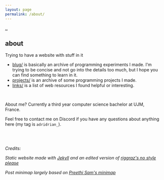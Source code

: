 ```yaml
---
layout: page
permalink: /about/
---
```


[..](../index.html)

## about

Trying to have a website with stuff in it

- [blug/](../index.html) is basically an archive of programming experiments I made. I'm trying to be concise and not go into the details too much, but I hope you can find something to learn in it.
- [projects/](/blug/projects/) is an archive of some programming projects I made.
- [links/](/blug/links/) is a list of web resources I found helpful or interesting.

<br>

About me? Currently a third year computer science bachelor at UJM, France.

Feel free to contact me on Discord if you have any questions about anything here (my tag is `adridrian_`).

<!--If you're interested here's a very secret link to my [portfolio](../_posts/2024-09-03-pf-jeux.html) (in french) in which more games and apps are showcased.-->

<br><br>

*Credits:*

*Static website made with [Jekyll](https://jekyllrb.com/) and an edited version of [riggraz's no style please](https://github.com/riggraz/no-style-please/)*

*Post minimap largely based on [Preethi Sam's minimap](https://codepen.io/rpsthecoder/pen/Jwpxaj)*

<br><br><br><br><br><br><br>

<!--<img src="./assets/img/common/Mariodance.webp" style="height:35px; image-rendering: pixelated">-->